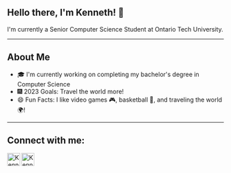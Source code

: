 <h2>Hello there, I'm Kenneth! 👋</h2>
I'm currently a Senior Computer Science Student at Ontario Tech University.

---

## About Me
- 🎓 I'm currently working on completing my bachelor's degree in Computer Science
- 🎆 2023 Goals: Travel the world more!
- 😄 Fun Facts: I like video games 🎮, basketball 🏀, and traveling the world 🌍!

---

## Connect with me:
[<img align="left" width="30px" target="_blank" src="https://simpleicons.org/icons/linkedin.svg" alt="Kenneth's Linkedin" />][linkedin]
[<img align="left" width="30px" target="_blank" src="https://simpleicons.org/icons/gmail.svg" alt="Kenneth's email" />][gmail]


[linkedin]: https://www.linkedin.com/in/kennethtse14/
[gmail]: mailto:tse.kenneth79@gmail.com



